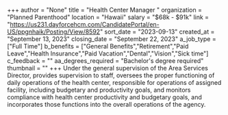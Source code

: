 +++
author = "None"
title = "Health Center Manager "
organization = "Planned Parenthood"
location = "Hawaii"
salary = "$68k - $91k"
link = "https://us231.dayforcehcm.com/CandidatePortal/en-US/ppgnhaik/Posting/View/8592"
sort_date = "2023-09-13"
created_at = "September 13, 2023"
closing_date = "September 22, 2023"
a_job_type = ["Full Time"]
b_benefits = ["General Benefits","Retirement","Paid Leave","Health Insurance","Paid Vacation","Dental","Vision","Sick time"]
c_feedback = ""
aa_degrees_required = "Bachelor's degree required"
thumbnail = ""
+++
Under the general supervision of the Area Services Director, provides supervision to staff, oversees the proper functioning of daily operations of the health center, responsible for operations of assigned facility, including budgetary and productivity goals, and monitors compliance with health center productivity and budgetary goals, and incorporates those functions into the overall operations of the agency.